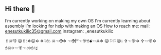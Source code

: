 ## Hi there 👋
I’m currently working on making my own OS
I'm currently learning about assembly
I’m looking for help with making an OS
How to reach me: 
mail: enesutkukilic35@gmail.com
instagram:  _enesutkukilic

✌︎☠︎👎︎ ☹︎✌︎💧︎❄︎☹︎✡︎ 
❄︎☟︎✋︎💧︎ ☠︎☜︎✠︎❄︎ ☜︎✠︎🏱︎☜︎☼︎✋︎💣︎☜︎☠︎❄︎ 
☹︎⚐︎⚐︎😐︎💧︎ ✞︎☜︎☼︎✡︎ 
✞︎☜︎☼︎✡︎ ✋︎☠︎❄︎☜︎☼︎☜︎💧︎❄︎✋︎☠︎☝︎




<!--
**enesutkukilic34-sys/enesutkukilic34-sys** is a ✨ _special_ ✨ repository because its `README.md` (this file) appears on your GitHub profile.

Here are some ideas to get you started:

- 🔭 I’m currently working on ...
- 🌱 I’m currently learning ...
- 👯 I’m looking to collaborate on ...
- 🤔 I’m looking for help with ...
- 💬 Ask me about ...
- 📫 How to reach me: ...
- 😄 Pronouns: ...
- ⚡ Fun fact: ...
-->

